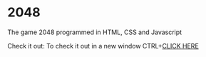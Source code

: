 # 2048
The game 2048 programmed in HTML, CSS and Javascript

Check it out:
To check it out in a new window CTRL+<a href="https://ericjb77.github.io/2048/" target="_blank">CLICK HERE</a>
